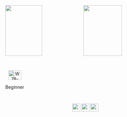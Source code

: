 <div>
    <a href"https://github.com/w7b">
    <img height="160em" align="center" width="48%" src="https://github-readme-stats.vercel.app/api?username=w7b&theme=prussian&show_icons=true&hide_border=true&count_private=true">
    <img height="160em" align="center" width="49%" src="https://github-readme-stats.vercel.app/api/top-langs/?username=w7b&theme=prussian&show_icons=true&hide_border=true&layout=compact">
</div>

##

<div style="display: inline-block"><br>
    <section align="center">
            <img height="30" width="40" alt="W7B-Python" src="https://cdn.jsdelivr.net/gh/devicons/devicon@latest/icons/python/python-original.svg">
            <p>Beginner</p>
    <section/>
</div>

##

<div align="center">
    <a href="https://www.linkedin.com/in/gabriel-yones-chedid-658b8326a/" alt="Linkedln"><img  width="25em" src="https://img.shields.io/badge/LinkedIn-0077B5?style=for-the-badge&logo=linkedin&logoColor=white"></a>
    <a href="https://www.twitch.tv/smoothy488" alt="Twitch"><img  width="25em" src="https://img.shields.io/badge/Twitch-9146FF?style=for-the-badge&logo=twitch&logoColor=white"></a>
    <a href="https://www.youtube.com/@smoothy17" alt="YouTube"><img  width="25em" src="https://img.shields.io/badge/YouTube-FF0000?style=for-the-badge&logo=youtube&logoColor=white"></a>
</div>
